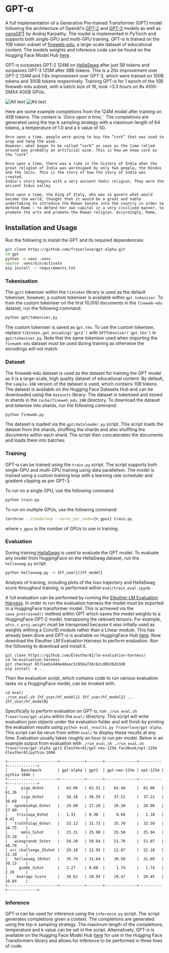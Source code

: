 # GPT-α
A full implementation of a Generative Pre-trained Transformer (GPT) model following the architecture of OpenAI's [GPT-2](https://cdn.openai.com/better-language-models/language_models_are_unsupervised_multitask_learners.pdf) and [GPT-3](https://arxiv.org/abs/2005.14165) models as well as [nanoGPT](https://github.com/karpathy/nanoGPT) by Andrej Karpathy. The model is implemented in PyTorch and supports both single-GPU and multi-GPU training. GPT-α is trained on the 10B token subset of [fineweb-edu](https://arxiv.org/pdf/2406.17557), a large-scale dataset of educational content. The models weights and inference code can be found on the Hugging Face Model Hub [here](https://huggingface.co/fraserlove/gpt-alpha).

GPT-α surpasses GPT-2 124M on [HellaSwag](https://arxiv.org/pdf/1905.07830) after just 5B tokens and surpasses GPT-3 125M after 38B tokens. This is a 20x improvement over GPT-2 124M and 7.8x improvement over GPT-3, which were trained on 100B tokens and 300B tokens respectively. Training GPT-α for 1 epoch of the 10B fineweb-edu subset, with a batch size of 16, took ~3.5 hours on 8x A100-SMX4 40GB GPUs.

![Alt text](assets/124M_loss.png)
![Alt text](assets/124M_hs.png)

Here are some example completions from the 124M model after training on 40B tokens. The context is *`Once upon a time,'*. The completions are generated using the top-k sampling strategy with a maximum length of 64 tokens, a temperature of 1.0 and a k value of 50.

```
Once upon a time, people were going to buy the “cork” that was used to wrap and hang the wine.
However, what began to be called “cork” as soon as the time rolled around was probably an artificial wine. This is how we know cork as the “cork”

Once upon a time, there was a time in the history of India when the great religion of India was worshipped by only two people… the Hindus and the Jains. This is the story of how the story of India was created.
India’s story begins with a very ancient Vedic religion. They were the ancient Indus valley

Once upon a time, the King of Italy, who was to govern what would become the world, thought that it would be a great and noble undertaking to introduce the Roman Senate into the country in order to defend Rome — to defend her own capital in a very civilized manner, to promote the arts and promote the Roman religion. Accordingly, Rome,
```

## Installation and Usage
Run the following to install the GPT and its required dependencies:
```bash
git clone https://github.com/fraserlove/gpt-alpha.git
cd gpt
python -m venv .venv
source .venv/bin/activate
pip install -r requirements.txt
```

### Tokenisation
The `gpt2` tokeniser within the `tiktoken` library is used as the default tokeniser, however, a custom tokeniser is available within `gpt.tokeniser`. To train the custom tokeniser on the first 10,000 documents in the `fineweb-edu` dataset, run the following command:
```bash
python gpt/tokeniser.py
```
The custom tokeniser is saved as `gpt.tkn`. To use the custom tokeniser, replace `tiktoken.get_encoding('gpt2')` with `GPTTokeniser('gpt.tkn')` in `gpt/tokeniser.py`.
Note that the same tokeniser used when importing the `fineweb-edu` dataset must be used during training as otherwise the encodings will not match.

### Dataset
The fineweb-edu dataset is used as the dataset for training the GPT model as it is a large-scale, high quality dataset of educational content. By default, the `sample-10B` version of the dataset is used, which contains 10B tokens. The dataset is available on the Hugging Face Datasets Hub and can be downloaded using the `datasets` library. The dataset is tokenised and stored in shards in the `cache/fineweb_edu_10B` directory. To download the dataset and tokenise into shards, run the following command:
```bash
python fineweb.py
```
The dataset is loaded via the `gpt/dataloader.py` script. This script loads the dataset from the shards, shuffling the shards and also shuffling the documents within each shard. The script then concatenates the documents and loads them into batches.

### Training
GPT-α can be trained using the `train.py` script. The script supports both single-GPU and multi-GPU training using data parallelism. The model is trained using a custom training loop with a learning rate scheduler and gradient clipping as per GPT-3.

To run on a single GPU, use the following command:
```bash
python train.py
```

To run on multiple GPUs, use the following command:
```bash
torchrun --standalone --nproc_per_node={n_gpus} train.py
```
where `n_gpus` is the number of GPUs to use in training.

### Evaluation
During training [HellaSwag](https://arxiv.org/pdf/1905.07830) is used to evaluate the GPT model. To evaluate any model from HuggingFace on the HellaSwag dataset, run the `hellaswag.py` script:
```bash
python hellaswag.py -m {hf_user}/{hf_model}
```
Analysis of training, including plots of the loss trajectory and HellaSwag score throughout training, is performed
within `eval/train_eval.ipynb`.

A full evaluation can be performed by running the [Eleuther LM Evaluation Harness](https://github.com/EleutherAI/lm-evaluation-harness). In order to run the evaluation harness the model must be exported to a HuggingFace transformer model. This is achieved via the `save_pretrained()` method within GPT which saves the model weights to a HuggingFace GPT-2 model, transposing the relevant tensors. For example, `attn.c_proj.weight` must be transposed because it was initially used as weights withing a Conv1D module rather than a Linear module. This has already been done and GPT-α is avaliable on HuggingFace Hub [here](https://huggingface.co/fraserlove/gpt-alpha). Now download the Eleuther LM Evaluation Harness to perform evaluation. Run the following to download and install it.
```
git clone https://github.com/EleutherAI/lm-evaluation-harness/
cd lm-evaluation-harness
git checkout 0571eeb14d4e48aac51956a726c62cd8b382b3d8
pip install -e .
```
Then the evaluation script, which contains code to run various evaluation tasks on a HuggingFace model, can be invoked with:
```
cd eval/
./run_eval.sh {hf_user/hf_model1} {hf_user/hf_model2} ... {hf_user/hf_modelN}
```
Specifically to perform evaluation on GPT-α, run `./run_eval.sh fraserlove/gpt-alpha` within the `eval/` directory. This script will write evaluation json objects under the evaluation folder and will finish by printing the evaluation results using `python eval_results.py fraserlove/gpt-alpha`. This script can be rerun from within `eval/` to display these results at any time. Evaluation usually takes roughly an hour to run per model. Below is an example output from evaluation with `./run_eval.sh ./run_eval.sh fraserlove/gpt-alpha gpt2 EleutherAI/gpt-neo-125m facebook/opt-125m EleutherAI/pythia-160m`


```
+----------------------+-----------+-------+--------------+----------+-------------+
|      Benchmark       | gpt-alpha | gpt2  | gpt-neo-125m | opt-125m | pythia-160m |
+----------------------+-----------+-------+--------------+----------+-------------+
|      piqa_0shot      |   63.06   | 62.51 |    62.46     |  62.08   |    61.26    |
|      siqa_0shot      |   38.18   | 36.59 |    37.21     |  37.21   |    36.69    |
|   openbookqa_0shot   |   29.80   | 27.20 |    26.20     |  28.00   |    27.00    |
|    triviaqa_0shot    |   1.31    | 0.30  |     0.66     |   1.18   |    0.41     |
|   truthfulqa_0shot   |   33.13   | 31.73 |    35.70     |  33.50   |    34.75    |
|      mmlu_5shot      |   23.31   | 25.90 |    25.58     |  25.94   |    25.10    |
|   winogrande_5shot   |   50.20   | 50.04 |    51.70     |  51.07   |    48.78    |
| arc_challenge_25shot |   29.18   | 22.95 |    22.87     |  22.10   |    22.10    |
|   hellaswag_10shot   |   35.74   | 31.64 |    30.58     |  31.69   |    30.15    |
|     gsm8k_5shot      |   2.27    | 0.68  |     1.74     |   1.74   |    2.20     |
|    Average Score     |   30.62   | 28.95 |    29.47     |  29.45   |    28.84    |
+----------------------+-----------+-------+--------------+----------+-------------+
```

### Inference
GPT-α can be used for inference using the `inference.py` script. The script generates completions given a context. The completions are generated using the top-k sampling strategy. The maximum length of the completions, temperature and k value can be set in the script. Alternatively, GPT-α is available on the Hugging Face Model Hub [here](https://huggingface.co/fraserlove/gpt-alpha) for use in the Hugging Face Transformers library and allows for inference to be performed in three lines of code.
